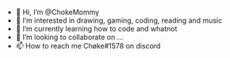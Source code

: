 - 👋 Hi, I’m @ChokeMommy
- 👀 I’m interested in drawing, gaming, coding, reading and music
- 🌱 I’m currently learning how to code and whatnot
- 💞️ I’m looking to collaborate on ...
- 📫 How to reach me Chøke#1578 on discord

<!---
ChokeMommy/ChokeMommy is a ✨ special ✨ repository because its `README.md` (this file) appears on your GitHub profile.
You can click the Preview link to take a look at your changes.
--->
